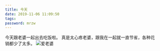 ```yaml
---
title: 今天
date: 2019-11-06 11:09:50
tags:
password: mrzw
---
```

今天跟老婆一起出去吃饭啦。
真是太心疼老婆，跟我在一起就一直节省，各种花销都少了太多。
![<strong>爱老婆<strong>](cangshu.jpg)